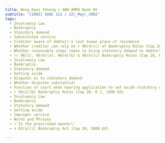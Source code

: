 ```yaml
---
title: Wong Kwei Cheong v ABN-AMRO Bank NV 
subtitle: "[2002] SGHC 111 / 22\_May\_2002"
tags:
  - Insolvency Law
  - Bankruptcy
  - Statutory demand
  - Substituted service
  - Creditor aware of debtor\'s last known place of residence
  - Whether creditor can rely on r 96(4)(c) of Bankruptcy Rules (Cap 20, R 1, 1996 Ed) to effect service
  - Whether reasonable steps taken to bring statutory demand to debtor\'s notice
  - rr 96(1), 96(4)(a), 96(4)(b) & 96(4)(c) Bankruptcy Rules (Cap 20, R 1, 1996 Ed)
  - Insolvency Law
  - Bankruptcy
  - Statutory demand
  - Setting aside
  - Disputes as to statutory demand
  - Whether disputes substantial
  - Function of court when hearing application to set aside statutory demand
  - r 98(2)(b) Bankruptcy Rules (Cap 20, R 1, 1996 Ed)
  - Insolvency Law
  - Bankruptcy
  - Statutory demand
  - Setting aside
  - Improper service
  - Words and Phrases
  - \'In the prescribed manner\'
  - s 62(a)(i) Bankruptcy Act (Cap 20, 2000 Ed)

---
```


